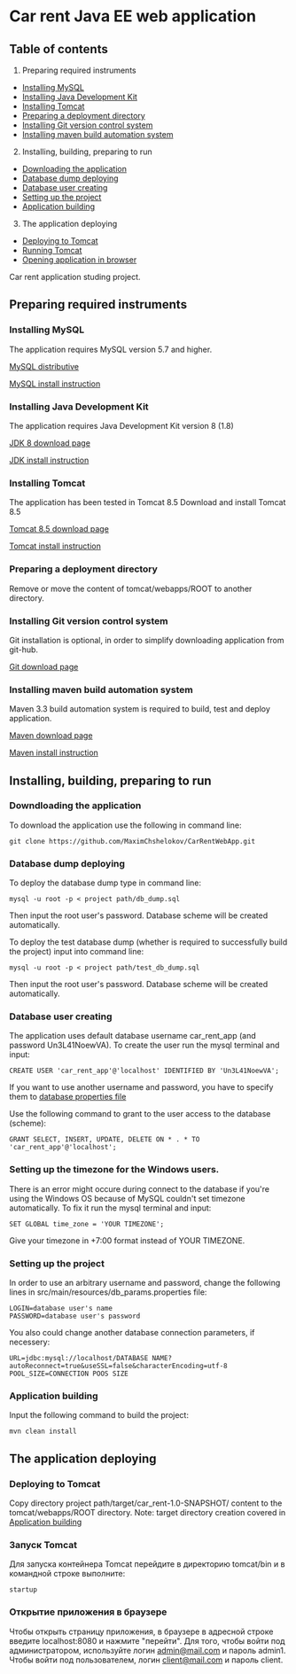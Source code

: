 # Car rent Java EE web application

## Table of contents

1. Preparing required instruments
 + [Installing MySQL](#mysql)
 + [Installing Java Development Kit](#jdk)
 + [Installing Tomcat](#tomcat)
 + [Preparing a deployment directory](#tom_dir)
 + [Installing Git version control system](#git)
 + [Installing maven build automation system](#maven)
2. Installing, building, preparing to run
 + [Downloading the application](#clone)
 + [Database dump deploying](#import)
 + [Database user creating](#setup_db)
 + [Setting up the project](#set_param)
 + [Application building](#compile)
3. The application deploying
 + [Deploying to Tomcat](#tomcat_deploy)
 + [Running Tomcat](#start_tomcat)
 + [Opening application in browser](#browse)



Car rent application studing project.

##	Preparing required instruments
### <a name="mysql"></a>	Installing MySQL

The application requires MySQL version 5.7 and higher.

[MySQL distributive](https://dev.mysql.com/downloads/mysql/)

[MySQL install instruction](https://dev.mysql.com/doc/refman/8.0/en/installing.html)

### <a name="jdk"></a>	Installing Java Development Kit

The application requires Java Development Kit version 8 (1.8)

[JDK 8 download page](http://www.oracle.com/technetwork/java/javase/downloads/jdk8-downloads-2133151.html)

[JDK install instruction](https://docs.oracle.com/javase/8/docs/technotes/guides/install/index.html)

### <a name="tomcat"></a>	Installing Tomcat
The application has been tested in Tomcat 8.5
Download and install Tomcat 8.5

[Tomcat 8.5 download page](https://tomcat.apache.org/download-70.cgi)

[Tomcat install instruction](https://tomcat.apache.org/tomcat-8.5-doc/setup.html)

### <a name="tom_dir"></a>    Preparing a deployment directory

Remove or move the content of tomcat/webapps/ROOT to another directory.

### <a name="git"></a>	Installing Git version control system

Git installation is optional, in order to simplify downloading application from git-hub.

[Git download page](https://git-scm.com/downloads)

### <a name="maven"></a> Installing maven build automation system

Maven 3.3 build automation system is required to build, test and deploy application.

[Maven download page](https://maven.apache.org/download.cgi)

[Maven install instruction](https://maven.apache.org/install.html)


## Installing, building, preparing to run
### <a name="clone"></a>	Downdloading the application

To download the application use the following in command line:
	
	git clone https://github.com/MaximChshelokov/CarRentWebApp.git

	
### <a name="import"></a>	Database dump deploying

To deploy the database dump type in command line:
	
	mysql -u root -p < project path/db_dump.sql

Then input the root user's password. Database scheme will be created automatically.

To deploy the test database dump (whether is required to successfully build the project) input into command line:
	
	mysql -u root -p < project path/test_db_dump.sql
	
Then input the root user's password. Database scheme will be created automatically.	

### <a name="setup_db"></a>	Database user creating

The application uses default database username car_rent_app (and password Un3L41NoewVA).
To create the user run the mysql terminal and input:
	
	CREATE USER 'car_rent_app'@'localhost' IDENTIFIED BY 'Un3L41NoewVA';

If you want to use another username and password, you have to specify them to [database properties file](#set_param)

Use the following command to grant to the user access to the database (scheme):
    
    GRANT SELECT, INSERT, UPDATE, DELETE ON * . * TO 'car_rent_app'@'localhost';
    
### Setting up the timezone for the Windows users.

There is an error might occure during connect to the database if you're using the Windows OS because of MySQL couldn't set timezone automatically. To fix it run the mysql terminal and input:
    
    SET GLOBAL time_zone = 'YOUR TIMEZONE';
    
Give your timezone in +7:00 format instead of YOUR TIMEZONE.

### <a name="set_param"></a>	Setting up the project

In order to use an arbitrary username and password, change the following lines in src/main/resources/db_params.properties file:
	
	LOGIN=database user's name
	PASSWORD=database user's password
	
You also could change another database connection parameters, if necessery:
	
	URL=jdbc:mysql://localhost/DATABASE NAME?autoReconnect=true&useSSL=false&characterEncoding=utf-8
	POOL_SIZE=CONNECTION POOS SIZE
	
### <a name="compile"></a>  Application building

Input the following command to build the project:
	
	mvn clean install
	
## The application deploying
### <a name="tomcat_deploy"></a> Deploying to Tomcat

Copy directory project path/target/car_rent-1.0-SNAPSHOT/ content to the tomcat/webapps/ROOT directory.
Note: target directory creation covered in [Application building](#compile)

### <a name="start_tomcat"></a>  Запуск Tomcat

Для запуска контейнера Tomcat перейдите в директорию tomcat/bin и в командной строке выполните:
    
    startup
    
### <a name="browse"></a>   Открытие приложения в браузере

Чтобы открыть страницу приложения, в браузере в адресной строке введите localhost:8080 и нажмите "перейти".
Для того, чтобы войти под администратором, используйте логин admin@mail.com и пароль admin1.
Чтобы войти под пользователем, логин client@mail.com и пароль client.

